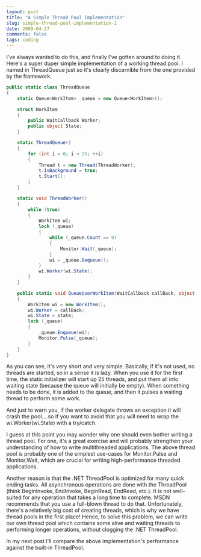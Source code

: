 ```yaml
---
layout: post
title: "A Simple Thread Pool Implementation"
slug: simple-thread-pool-implementation-1
date: 2009-04-27
comments: false
tags: coding
---
```

I've always wanted to do this, and finally I've gotten around to doing it.  Here's a super duper simple implementation of a working thread pool.  I named in ThreadQueue just so it's clearly discernible from the one provided by the framework.
``` csharp
public static class ThreadQueue
{
    static Queue<WorkItem> _queue = new Queue<WorkItem>();

    struct WorkItem
    {
        public WaitCallback Worker;
        public object State;
    }

    static ThreadQueue()
    {
        for (int i = 0; i < 25; ++i)
        {
            Thread t = new Thread(ThreadWorker);
            t.IsBackground = true;
            t.Start();
        }
    }

    static void ThreadWorker()
    {
        while (true)
        {
            WorkItem wi;
            lock (_queue)
            {
                while (_queue.Count == 0)
                {
                    Monitor.Wait(_queue);
                }
                wi = _queue.Dequeue();
            }
            wi.Worker(wi.State);
        }
    }

    public static void QueueUserWorkItem(WaitCallback callBack, object state)
    {
        WorkItem wi = new WorkItem();
        wi.Worker = callBack;
        wi.State = state;
        lock (_queue)
        {
            _queue.Enqueue(wi);
            Monitor.Pulse(_queue);
        }
    }
}
```
As you can see, it's very short and very simple.  Basically, if it's not used, no threads are started, so in a sense it is lazy.  When you use it for the first time, the static initializer will start up 25 threads, and put them all into waiting state (because the queue will initially be empty).  When something needs to be done, it is added to the queue, and then it pulses a waiting thread to perform some work.

And just to warn you, if the worker delegate throws an exception it will crash the pool....so if you want to avoid that you will need to wrap the wi.Worker(wi.State) with a try/catch.

I guess at this point you may wonder why one should even bother writing a thread pool.  For one, it's a great exercise and will probably strengthen your understanding of how to write multithreaded applications.  The above thread pool is probably one of the simplest use-cases for Monitor.Pulse and Monitor.Wait, which are crucial for writing high-performance threaded applications.

Another reason is that the .NET ThreadPool is optimized for many quick ending tasks.  All asynchronous operations are done with the ThreadPool (think BeginInvoke, EndInvoke, BeginRead, EndRead, etc.).  It is not well-suited for any operation that takes a long time to complete.  MSDN recommends that you use a full-blown thread to do that.  Unfortunately, there's a relatively big cost of creating threads, which is why we have thread pools in the first place!  Hence, to solve this problem, we can write our own thread pool which contains some alive and waiting threads to performing longer operations, without clogging the .NET ThreadPool.

In my next post I'll compare the above implementation's performance against the built-in ThreadPool.
